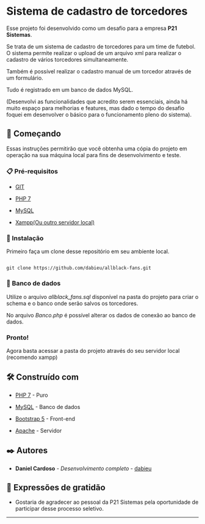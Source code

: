 # Sistema de cadastro de torcedores

  

Esse projeto foi desenvolvido como um desafio para a empresa **P21 Sistemas**.

Se trata de um sistema de cadastro de torcedores para um time de futebol. O sistema permite realizar o upload de um arquivo xml para realizar o cadastro de vários torcedores simultaneamente.

Também é possível realizar o cadastro manual de um torcedor através de um formulário.

Tudo é registrado em um banco de dados MySQL.

(Desenvolvi as funcionalidades que acredito serem essenciais, ainda há muito espaço para melhorias e features, mas dado o tempo do desafio foquei em desenvolver o básico para o funcionamento pleno do sistema).
  

## 🚀 Começando

  

Essas instruções permitirão que você obtenha uma cópia do projeto em operação na sua máquina local para fins de desenvolvimento e teste.

  

### 📋 Pré-requisitos


* [GIT](https://git-scm.com/downloads)

* [PHP 7](https://www.php.net/downloads.php)

* [MySQL](https://dev.mysql.com/downloads/installer/)

* [Xampp(Ou outro servidor local)](https://www.apachefriends.org/pt_br/download.html)

  
### 🔧 Instalação

  

Primeiro faça um clone desse repositório em seu ambiente local.

```

git clone https://github.com/dabieu/allblack-fans.git

```


### 🔧 Banco de dados

Utilize o arquivo *allblack_fans.sql* disponível na pasta do projeto para criar o schema e o banco onde serão salvos os torcedores.

No arquivo *Banco.php* é possível alterar os dados de conexão ao banco de dados.

  ### Pronto!
Agora basta acessar a pasta do projeto através do seu servidor local (recomendo xampp)


  

## 🛠️ Construído com

  

* [PHP 7](https://www.php.net/downloads.php) - Puro

* [MySQL](https://www.mysql.com/) - Banco de dados

* [Bootstrap 5](https://getbootstrap.com/) - Front-end

* [Apache](https://www.apache.org/) - Servidor

  

## ✒️ Autores

  

* **Daniel Cardoso** - *Desenvolvimento completo* - [dabieu](https://github.com/dabieu)

  

## 🎁 Expressões de gratidão

  

* Gostaria de agradecer ao pessoal da P21 Sistemas pela oportunidade de participar desse processo seletivo.

  

---

